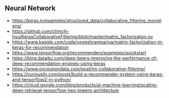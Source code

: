 ## Neural Network


- https://keras.io/examples/structured_data/collaborative_filtering_movielens/
- https://github.com/chinchi-hsu/KerasCollaborativeFiltering/blob/master/matrix_factorization.py
- https://www.kaggle.com/code/yogeshrampariya/matrix-factorization-in-keras-for-recommendation
- https://www.tensorflow.org/recommenders/examples/quickstart
- https://blog.dataiku.com/deep-beers-improving-the-performance-of-deep-recommendation-engines-using-keras
- https://www.onceupondata.com/post/nn-collaborative-filtering/
- https://curiousily.com/posts/build-a-recommender-system-using-keras-and-tensorflow2-in-python/
- https://cloud.google.com/blog/products/ai-machine-learning/scaling-deep-retrieval-tensorflow-two-towers-architecture


```python

```
